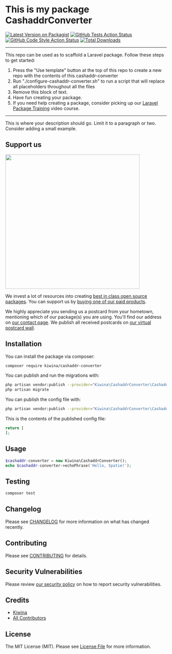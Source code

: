 # This is my package CashaddrConverter

[![Latest Version on Packagist](https://img.shields.io/packagist/v/kiwina/cashaddr-converter.svg?style=flat-square)](https://packagist.org/packages/kiwina/cashaddr-converter)
[![GitHub Tests Action Status](https://img.shields.io/github/workflow/status/kiwina/cashaddr-converter/run-tests?label=tests)](https://github.com/kiwina/cashaddr-converter/actions?query=workflow%3Arun-tests+branch%3Amain)
[![GitHub Code Style Action Status](https://img.shields.io/github/workflow/status/kiwina/cashaddr-converter/Check%20&%20fix%20styling?label=code%20style)](https://github.com/kiwina/cashaddr-converter/actions?query=workflow%3A"Check+%26+fix+styling"+branch%3Amain)
[![Total Downloads](https://img.shields.io/packagist/dt/kiwina/cashaddr-converter.svg?style=flat-square)](https://packagist.org/packages/kiwina/cashaddr-converter)

---
This repo can be used as to scaffold a Laravel package. Follow these steps to get started:

1. Press the "Use template" button at the top of this repo to create a new repo with the contents of this cashaddr-converter
2. Run "./configure-cashaddr-converter.sh" to run a script that will replace all placeholders throughout all the files
3. Remove this block of text.
4. Have fun creating your package.
5. If you need help creating a package, consider picking up our <a href="https://laravelpackage.training">Laravel Package Training</a> video course.
---

This is where your description should go. Limit it to a paragraph or two. Consider adding a small example.

## Support us

[<img src="https://github-ads.s3.eu-central-1.amazonaws.com/cashaddr-converter.jpg?t=1" width="419px" />](https://spatie.be/github-ad-click/cashaddr-converter)

We invest a lot of resources into creating [best in class open source packages](https://spatie.be/open-source). You can support us by [buying one of our paid products](https://spatie.be/open-source/support-us).

We highly appreciate you sending us a postcard from your hometown, mentioning which of our package(s) you are using. You'll find our address on [our contact page](https://spatie.be/about-us). We publish all received postcards on [our virtual postcard wall](https://spatie.be/open-source/postcards).

## Installation

You can install the package via composer:

```bash
composer require kiwina/cashaddr-converter
```

You can publish and run the migrations with:

```bash
php artisan vendor:publish --provider="Kiwina\CashaddrConverter\CashaddrConverterServiceProvider" --tag="cashaddr-converter-migrations"
php artisan migrate
```

You can publish the config file with:
```bash
php artisan vendor:publish --provider="Kiwina\CashaddrConverter\CashaddrConverterServiceProvider" --tag="cashaddr-converter-config"
```

This is the contents of the published config file:

```php
return [
];
```

## Usage

```php
$cashaddr-converter = new Kiwina\CashaddrConverter();
echo $cashaddr-converter->echoPhrase('Hello, Spatie!');
```

## Testing

```bash
composer test
```

## Changelog

Please see [CHANGELOG](CHANGELOG.md) for more information on what has changed recently.

## Contributing

Please see [CONTRIBUTING](.github/CONTRIBUTING.md) for details.

## Security Vulnerabilities

Please review [our security policy](../../security/policy) on how to report security vulnerabilities.

## Credits

- [Kiwina](https://github.com/kiwina)
- [All Contributors](../../contributors)

## License

The MIT License (MIT). Please see [License File](LICENSE.md) for more information.
